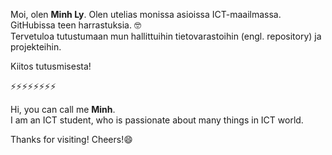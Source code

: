 Moi, olen **Minh Ly**. Olen utelias monissa asioissa ICT-maailmassa.\
GitHubissa teen harrastuksia. 🤓 \
Tervetuloa tutustumaan mun hallittuihin tietovarastoihin (engl. repository) ja projekteihin.

Kiitos tutusmisesta!

⚡⚡⚡⚡⚡⚡⚡⚡

Hi, you can call me **Minh**.\
I am an ICT student,  who is passionate about many things in ICT world.
<!--
**My current interests are:**\
● Networking with Windows Server 2019 - Network security\
● Installation, Storage, and Compute with Windows Server 2019\
● Active Directory and Group Policies\
● Microsoft Azure assessment (Azure Administration, Data, DevOps and Cloud 
Infrastructure)\
● Linux (LPI 1 & LPI 2)
**My goals for 2023:**\
● Speak Finnish everyday\
● Complete Linux course on TestOut\
● Develop Python skills with 100 Days Of Python
-->
Thanks for visiting! Cheers!😄

<!--
**lytrieuminh/lytrieuminh** is a ✨ _special_ ✨ repository because its `README.md` (this file) appears on your GitHub profile.

Here are some ideas to get you started:

- 🔭 I’m currently working on ...
- 🌱 I’m currently learning ...
- 👯 I’m looking to collaborate on ...
- 🤔 I’m looking for help with ...
- 💬 Ask me about ...
- 📫 How to reach me: ...
- 😄 Pronouns: ...
- ⚡ Fun fact: ...
-->

